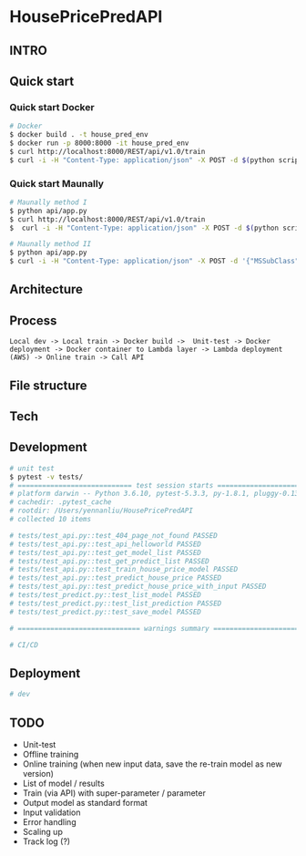 # HousePricePredAPI

## INTRO

## Quick start

### Quick start Docker

```bash
# Docker
$ docker build . -t house_pred_env
$ docker run -p 8000:8000 -it house_pred_env 
$ curl http://localhost:8000/REST/api/v1.0/train
$ curl -i -H "Content-Type: application/json" -X POST -d $(python script/get_test_json.py) http://localhost:8000/REST/api/v1.0/predict_with_input

```
### Quick start Maunally

```bash
# Maunally method I 
$ python api/app.py
$ curl http://localhost:8000/REST/api/v1.0/train
$  curl -i -H "Content-Type: application/json" -X POST -d $(python script/get_test_json.py) http://localhost:8000/REST/api/v1.0/predict_with_input

# Maunally method II
$ python api/app.py
$ curl -i -H "Content-Type: application/json" -X POST -d '{"MSSubClass":20.0,"LotFrontage":100.0,"LotArea":17500.0,"OverallQual":7.0,"OverallCond":8.0,"YearBuilt":1959.0,"YearRemodAdd":2002.0,"MasVnrArea":0.0,"BsmtFinSF1":1406.0,"BsmtFinSF2":0.0,"BsmtUnfSF":496.0,"TotalBsmtSF":1902.0,"1stFlrSF":1902.0,"2ndFlrSF":0.0,"LowQualFinSF":0.0,"GrLivArea":1902.0,"BsmtFullBath":1.0,"BsmtHalfBath":0.0,"FullBath":2.0,"HalfBath":0.0,"BedroomAbvGr":3.0,"KitchenAbvGr":1.0,"TotRmsAbvGrd":7.0,"Fireplaces":2.0,"GarageYrBlt":1959.0,"GarageCars":2.0,"GarageArea":567.0,"WoodDeckSF":0.0,"OpenPorchSF":207.0,"EnclosedPorch":162.0,"3SsnPorch":0.0,"ScreenPorch":0.0,"PoolArea":0.0,"MiscVal":0.0,"MoSold":5.0,"YrSold":2010.0}' http://localhost:8000/REST/api/v1.0/predict_with_input

```

## Architecture

## Process
```
Local dev -> Local train -> Docker build ->  Unit-test -> Docker deployment -> Docker container to Lambda layer -> Lambda deployment (AWS) -> Online train -> Call API

```

## File structure 

## Tech

## Development 
```bash
# unit test 
$ pytest -v tests/
# ============================ test session starts =============================
# platform darwin -- Python 3.6.10, pytest-5.3.3, py-1.8.1, pluggy-0.13.1 -- /Users/yennanliu/anaconda3/envs/yen_dev/bin/python
# cachedir: .pytest_cache
# rootdir: /Users/yennanliu/HousePricePredAPI
# collected 10 items                                                           

# tests/test_api.py::test_404_page_not_found PASSED                      [ 10%]
# tests/test_api.py::test_api_helloworld PASSED                          [ 20%]
# tests/test_api.py::test_get_model_list PASSED                          [ 30%]
# tests/test_api.py::test_get_predict_list PASSED                        [ 40%]
# tests/test_api.py::test_train_house_price_model PASSED                 [ 50%]
# tests/test_api.py::test_predict_house_price PASSED                     [ 60%]
# tests/test_api.py::test_predict_house_price_with_input PASSED          [ 70%]
# tests/test_predict.py::test_list_model PASSED                          [ 80%]
# tests/test_predict.py::test_list_prediction PASSED                     [ 90%]
# tests/test_predict.py::test_save_model PASSED                          [100%]

# ============================== warnings summary ==============================

# CI/CD
```

## Deployment 
```bash 
# dev
```
## TODO

- Unit-test
- Offline training 
- Online training (when new input data, save the re-train model as new version)
- List of model / results
- Train (via API) with super-parameter / parameter
- Output model as standard format
- Input validation
- Error handling 
- Scaling up
- Track log (?)
